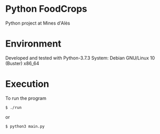 # Python FoodCrops
Python project at Mines d'Alès
# Environment
Developed and tested with Python-3.7.3
System: Debian GNU/Linux 10 (Buster) x86_64
# Execution
To run the program
```
$ ./run
```
or
```
$ python3 main.py
```


